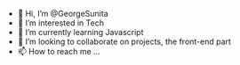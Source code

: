 - 👋 Hi, I’m @GeorgeSunita
- 👀 I’m interested in Tech
- 🌱 I’m currently learning Javascript
- 💞️ I’m looking to collaborate on projects, the front-end part
- 📫 How to reach me ...

<!---
GeorgeSunita/GeorgeSunita is a ✨ special ✨ repository because its `README.md` (this file) appears on your GitHub profile.
You can click the Preview link to take a look at your changes.
--->
